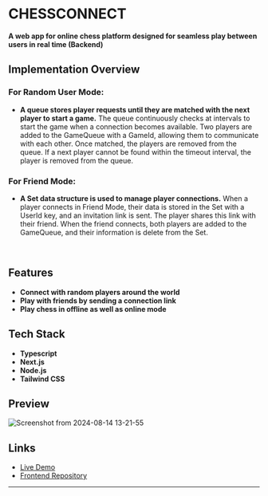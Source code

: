 # CHESSCONNECT

**A web app for online chess platform designed for seamless play between users in real time (Backend)**

## Implementation Overview

### For Random User Mode:

- **A queue stores player requests until they are matched with the next player to start a game.** The queue continuously checks at intervals to start the game when a connection becomes available. Two players are added to the GameQueue with a GameId, allowing them to communicate with each other. Once matched, the players are removed from the queue. If a next player cannot be found within the timeout interval, the player is removed from the queue.

### For Friend Mode:

- **A Set data structure is used to manage player connections.** When a player connects in Friend Mode, their data is stored in the Set with a UserId key, and an invitation link is sent. The player shares this link with their friend. When the friend connects, both players are added to the GameQueue, and their information is delete from the Set.

<br>

## Features

- **Connect with random players around the world**
- **Play with friends by sending a connection link**
- **Play chess in offline as well as online mode**

## Tech Stack

- **Typescript**
- **Next.js**
- **Node.js**
- **Tailwind CSS**

## Preview

![Screenshot from 2024-08-14 13-21-55](https://github.com/user-attachments/assets/ebfa81c9-4e41-4b8a-b26a-48163aa6f4e4)

## Links

- [Live Demo](https://chessconnect.vercel.app/)
- [Frontend Repository](https://github.com/Samir984/chessconnect)

---
